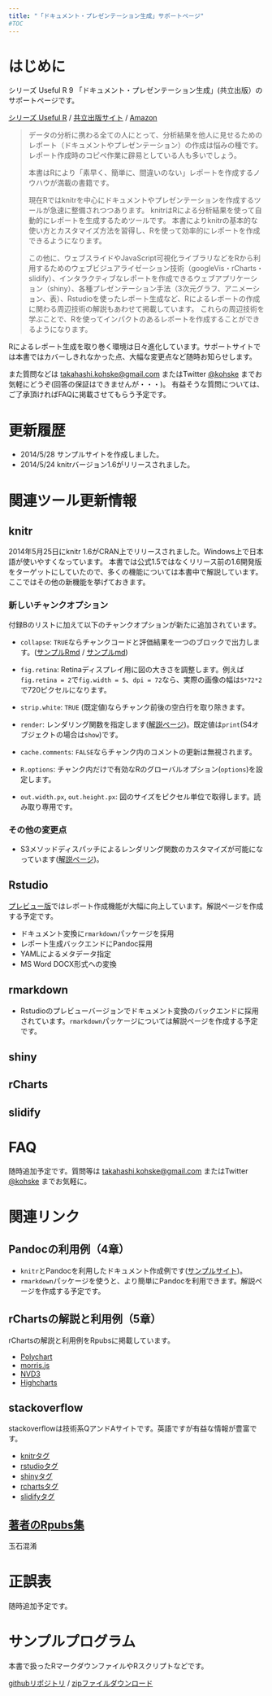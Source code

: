 ```yaml
---
title: "「ドキュメント・プレゼンテーション生成」サポートページ"
#TOC
---
```


# はじめに

シリーズ Useful R 9 「ドキュメント・プレゼンテーション生成」(共立出版）のサポートページです。

[シリーズ Useful R](http://www.kyoritsu-pub.co.jp/series/185/) /
[共立出版サイト](http://www.kyoritsu-pub.co.jp/bookdetail/9784320123724) /
[Amazon](http://www.amazon.co.jp/dp/4320123727)

>データの分析に携わる全ての人にとって、分析結果を他人に見せるためのレポート（ドキュメントやプレゼンテーション）の作成は悩みの種です。
>レポート作成時のコピペ作業に辟易としている人も多いでしょう。
>
> 本書はRにより「素早く、簡単に、間違いのない」レポートを作成するノウハウが満載の書籍です。
>
>現在Rではknitrを中心にドキュメントやプレゼンテーションを作成するツールが急速に整備されつつあります。
>knitrはRによる分析結果を使って自動的にレポートを生成するためツールです。
>本書によりknitrの基本的な使い方とカスタマイズ方法を習得し、Rを使って効率的にレポートを作成できるようになります。
>
>この他に、ウェブスライドやJavaScript可視化ライブラリなどをRから利用するためのウェブビジュアライゼーション技術（googleVis・rCharts・slidify）、インタラクティブなレポートを作成できるウェブアプリケーション（shiny）、各種プレゼンテーション手法（3次元グラフ、アニメーション、表）、Rstudioを使ったレポート生成など、Rによるレポートの作成に関わる周辺技術の解説もあわせて掲載しています。
>これらの周辺技術を学ぶことで、Rを使ってインパクトのあるレポートを作成することができるようになります。

Rによるレポート生成を取り巻く環境は日々進化しています。サポートサイトでは本書ではカバーしきれなかった点、大幅な変更点など随時お知らせします。

また質問などは takahashi.kohske@gmail.com またはTwitter [\@kohske](http://twitter.com/kohske) までお気軽にどうぞ(回答の保証はできませんが・・・)。
有益そうな質問については、ご了承頂ければFAQに掲載させてもらう予定です。

# 更新履歴

- 2014/5/28 サンプルサイトを作成しました。
- 2014/5/24 knitrバージョン1.6がリリースされました。

# 関連ツール更新情報

## knitr

2014年5月25日にknitr 1.6がCRAN上でリリースされました。Windows上で日本語が使いやすくなっています。
本書では公式1.5ではなくリリース前の1.6開発版をターゲットにしていたので、多くの機能については本書中で解説しています。
ここではその他の新機能を挙げておきます。

### 新しいチャンクオプション

付録Bのリストに加えて以下のチャンクオプションが新たに追加されています。

- `collapse`: `TRUE`ならチャンクコードと評価結果を一つのブロックで出力します。([サンプルRmd](http://github.com/yihui/knitr-examples/blob/master/039-merge.Rmd) / [サンプルmd](http://github.com/yihui/knitr-examples/blob/master/039-merge.md))

- `fig.retina`: Retinaディスプレイ用に図の大きさを調整します。例えば`fig.retina = 2`で`fig.width = 5`、`dpi = 72`なら、実際の画像の幅は`5*72*2`で720ピクセルになります。

- `strip.white`: `TRUE` (既定値)ならチャンク前後の空白行を取り除きます。

- `render`: レンダリング関数を指定します([解説ページ](http://rpubs.com/kohske/18343))。既定値は`print`(S4オブジェクトの場合は`show`)です。

- `cache.comments`: `FALSE`ならチャンク内のコメントの更新は無視されます。

- `R.options`: チャンク内だけで有効なRのグローバルオプション(`options`)を設定します。

- `out.width.px`, `out.height.px`: 図のサイズをピクセル単位で取得します。読み取り専用です。

### その他の変更点

- S3メソッドディスパッチによるレンダリング関数のカスタマイズが可能になっています([解説ページ](http://rpubs.com/kohske/18343))。

## Rstudio

[プレビュー版](http://www.rstudio.com/ide/download/preview)ではレポート作成機能が大幅に向上しています。解説ページを作成する予定です。

- ドキュメント変換に`rmarkdown`パッケージを採用
- レポート生成バックエンドにPandoc採用
- YAMLによるメタデータ指定
- MS Word DOCX形式への変換

## rmarkdown

- Rstudioのプレビューバージョンでドキュメント変換のバックエンドに採用されています。`rmarkdown`パッケージについては解説ページを作成する予定です。

## shiny

## rCharts

## slidify

# FAQ

随時追加予定です。質問等は takahashi.kohske@gmail.com またはTwitter [\@kohske](http://twitter.com/kohske) までお気軽に。

# 関連リンク

## Pandocの利用例（4章）

- `knitr`とPandocを利用したドキュメント作成例です([サンプルサイト](http://kohske.github.io/R/pandoc/))。
- `rmarkdown`パッケージを使うと、より簡単にPandocを利用できます。解説ページを作成する予定です。

## rChartsの解説と利用例（5章）

rChartsの解説と利用例をRpubsに掲載しています。

- [Polychart](http://rpubs.com/kohske/12331)
- [morris.js](http://rpubs.com/kohske/12406)
- [NVD3](http://rpubs.com/kohske/12408)
- [Highcharts](http://rpubs.com/kohske/12409)
	
## stackoverflow

stackoverflowは技術系QアンドAサイトです。英語ですが有益な情報が豊富です。

- [knitrタグ](http://stackoverflow.com/questions/tagged/knitr)
- [rstudioタグ](http://stackoverflow.com/questions/tagged/rstudio)
- [shinyタグ](http://stackoverflow.com/questions/tagged/shiny)
- [rchartsタグ](http://stackoverflow.com/questions/tagged/rcharts)
- [slidifyタグ](http://stackoverflow.com/questions/tagged/slidify)

## [著者のRpubs集](http://rpubs.com/kohske)

玉石混淆

# 正誤表

随時追加予定です。

# サンプルプログラム

本書で扱ったRマークダウンファイルやRスクリプトなどです。

[githubリポジトリ](http://github.com/kohske/Useful_R_09_sample) / [zipファイルダウンロード](https://github.com/kohske/Useful_R_09_sample/archive/master.zip)

